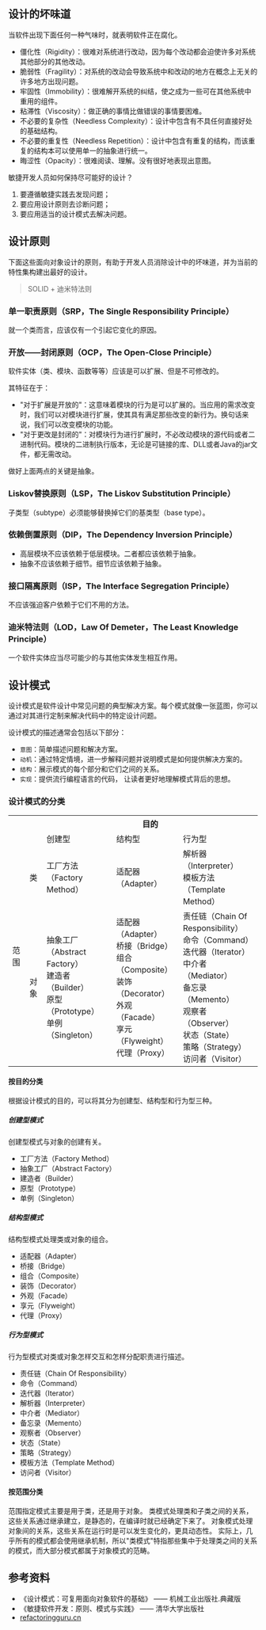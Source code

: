 ## 设计的坏味道

当软件出现下面任何一种气味时，就表明软件正在腐化。
- 僵化性（Rigidity）：很难对系统进行改动，因为每个改动都会迫使许多对系统其他部分的其他改动。
- 脆弱性（Fragility）：对系统的改动会导致系统中和改动的地方在概念上无关的许多地方出现问题。
- 牢固性（Immobility）：很难解开系统的纠结，使之成为一些可在其他系统中重用的组件。
- 粘滞性（Viscosity）：做正确的事情比做错误的事情要困难。
- 不必要的复杂性（Needless Complexity）：设计中包含有不具任何直接好处的基础结构。
- 不必要的重复性（Needless Repetition）：设计中包含有重复的结构，而该重复的结构本可以使用单一的抽象进行统一。
- 晦涩性（Opacity）：很难阅读、理解。没有很好地表现出意图。

敏捷开发人员如何保持尽可能好的设计？
1. 要遵循敏捷实践去发现问题；
2. 要应用设计原则去诊断问题；
3. 要应用适当的设计模式去解决问题。

## 设计原则

下面这些面向对象设计的原则，有助于开发人员消除设计中的坏味道，并为当前的特性集构建出最好的设计。

> SOLID + 迪米特法则

### 单一职责原则（SRP，The Single Responsibility Principle）

就一个类而言，应该仅有一个引起它变化的原因。

### 开放——封闭原则（OCP，The Open-Close Principle）

软件实体（类、模块、函数等等）应该是可以扩展、但是不可修改的。

其特征在于：
- "对于扩展是开放的"：这意味着模块的行为是可以扩展的。当应用的需求改变时，我们可以对模块进行扩展，使其具有满足那些改变的新行为。换句话来说，我们可以改变模块的功能。
- "对于更改是封闭的"：对模块行为进行扩展时，不必改动模块的源代码或者二进制代码。模块的二进制执行版本，无论是可链接的库、DLL或者Java的jar文件，都无需改动。

做好上面两点的关键是抽象。

### Liskov替换原则（LSP，The Liskov Substitution Principle）

子类型（subtype）必须能够替换掉它们的基类型（base type）。

### 依赖倒置原则（DIP，The Dependency Inversion Principle）

- 高层模块不应该依赖于低层模块。二者都应该依赖于抽象。
- 抽象不应该依赖于细节。细节应该依赖于抽象。

### 接口隔离原则（ISP，The Interface Segregation Principle）

不应该强迫客户依赖于它们不用的方法。

### 迪米特法则（LOD，Law Of Demeter，The Least Knowledge Principle）

一个软件实体应当尽可能少的与其他实体发生相互作用。

## 设计模式

设计模式是软件设计中常见问题的典型解决方案。每个模式就像一张蓝图，你可以通过对其进行定制来解决代码中的特定设计问题。

设计模式的描述通常会包括以下部分：
- `意图`：简单描述问题和解决方案。
- `动机`：通过特定情境，进一步解释问题并说明模式是如何提供解决方案的。
- `结构`：展示模式的每个部分和它们之间的关系。
- `实现`：提供流行编程语言的代码， 让读者更好地理解模式背后的思想。

### 设计模式的分类

<table>
    <tr>
        <th rowspan="2"></th>
        <th rowspan="2"></th>
        <th colspan="9">目的</th>
    </tr>
    <tr>
        <td>创建型</td>
        <td>结构型</td>
        <td>行为型</td>
    </tr>
    <tr>
        <td rowspan="2">范围</td>
        <td>类</td>
        <td>工厂方法（Factory Method）</td>
        <td>适配器（Adapter）</td>
        <td>
            解析器（Interpreter）<br>
            模板方法（Template Method）
        </td>
    </tr>
    <tr>
        <td>对象</td>
        <td>
            抽象工厂（Abstract Factory）<br>
            建造者（Builder）<br>
            原型（Prototype）<br>
            单例（Singleton）
        </td>
        <td>
            适配器（Adapter）<br>
            桥接（Bridge）<br>
            组合（Composite）<br>
            装饰（Decorator）<br>
            外观（Facade）<br>
            享元（Flyweight）<br>
            代理（Proxy）
        </td>
        <td>
            责任链（Chain Of Responsibility）<br>
            命令（Command）<br>
            迭代器（Iterator）<br>
            中介者（Mediator）<br>
            备忘录（Memento）<br>
            观察者（Observer）<br>
            状态（State）<br>
            策略（Strategy）<br>
            访问者（Visitor）
        </td>
    </tr>
</table>

#### 按目的分类

根据设计模式的目的，可以将其分为创建型、结构型和行为型三种。

##### 创建型模式

创建型模式与对象的创建有关。

- 工厂方法（Factory Method）
- 抽象工厂（Abstract Factory）
- 建造者（Builder）
- 原型（Prototype）
- 单例（Singleton）

##### 结构型模式

结构型模式处理类或对象的组合。

- 适配器（Adapter）
- 桥接（Bridge）
- 组合（Composite）
- 装饰（Decorator）
- 外观（Facade）
- 享元（Flyweight）
- 代理（Proxy）

##### 行为型模式

行为型模式对类或对象怎样交互和怎样分配职责进行描述。

- 责任链（Chain Of Responsibility）
- 命令（Command）
- 迭代器（Iterator）
- 解析器（Interpreter）
- 中介者（Mediator）
- 备忘录（Memento）
- 观察者（Observer）
- 状态（State）
- 策略（Strategy）
- 模板方法（Template Method）
- 访问者（Visitor）

#### 按范围分类

范围指定模式主要是用于类，还是用于对象。
类模式处理类和子类之间的关系，这些关系通过继承建立，是静态的，在编译时就已经确定下来了。
对象模式处理对象间的关系，这些关系在运行时是可以发生变化的，更具动态性。
实际上，几乎所有的模式都会使用继承机制，所以"类模式"特指那些集中于处理类之间的关系的模式，而大部分模式都属于对象模式的范畴。

## 参考资料
- 《设计模式：可复用面向对象软件的基础》 —— 机械工业出版社.典藏版
- 《敏捷软件开发：原则、模式与实践》 —— 清华大学出版社
- [refactoringguru.cn](https://refactoringguru.cn/design-patterns)